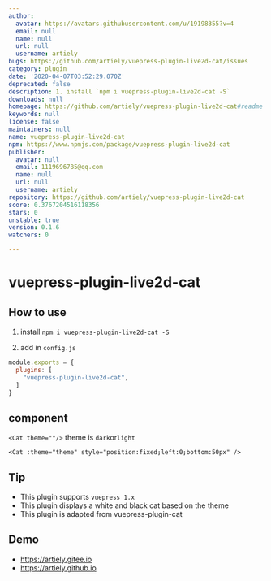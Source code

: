 ```yaml
---
author:
  avatar: https://avatars.githubusercontent.com/u/19198355?v=4
  email: null
  name: null
  url: null
  username: artiely
bugs: https://github.com/artiely/vuepress-plugin-live2d-cat/issues
category: plugin
date: '2020-04-07T03:52:29.070Z'
deprecated: false
description: 1. install `npm i vuepress-plugin-live2d-cat -S`
downloads: null
homepage: https://github.com/artiely/vuepress-plugin-live2d-cat#readme
keywords: null
license: false
maintainers: null
name: vuepress-plugin-live2d-cat
npm: https://www.npmjs.com/package/vuepress-plugin-live2d-cat
publisher:
  avatar: null
  email: 1119696785@qq.com
  name: null
  url: null
  username: artiely
repository: https://github.com/artiely/vuepress-plugin-live2d-cat
score: 0.3767204516118356
stars: 0
unstable: true
version: 0.1.6
watchers: 0

---
```


# vuepress-plugin-live2d-cat

## How to use

1. install `npm i vuepress-plugin-live2d-cat -S`

2. add in `config.js`

```js
module.exports = {
  plugins: [
    "vuepress-plugin-live2d-cat",
  ]
}
```
## component
`<Cat theme=""/>`
theme is `dark`or`light`
```vue
<Cat :theme="theme" style="position:fixed;left:0;bottom:50px" />
```
## Tip

- This plugin supports `vuepress 1.x`
- This plugin displays a white and black cat based on the theme
- This plugin is adapted from vuepress-plugin-cat
## Demo

- https://artiely.gitee.io
- https://artiely.github.io
